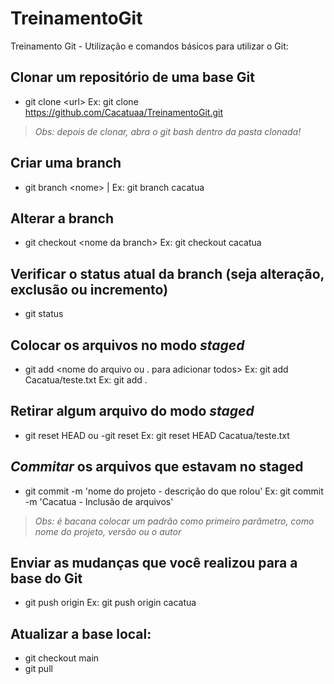 
# TreinamentoGit
Treinamento Git - Utilização e comandos básicos para utilizar o Git:

## Clonar um repositório de uma base Git
- git clone \<url>
Ex: git clone https://github.com/Cacatuaa/TreinamentoGit.git

>_Obs: depois de clonar, abra o git bash dentro da pasta clonada!_
 
## Criar uma branch
- git branch \<nome>
| Ex: git branch cacatua

## Alterar a branch
- git checkout \<nome da branch>
Ex: git checkout cacatua

## Verificar o status atual da branch (seja alteração, exclusão ou incremento)
- git status

## Colocar os arquivos no modo _staged_
- git add <nome do arquivo ou . para adicionar todos>
Ex: git add Cacatua/teste.txt
Ex: git add .
  
## Retirar algum arquivo do modo _staged_
- git reset HEAD <nome do arquivo> ou -git reset
Ex: git reset HEAD Cacatua/teste.txt

## _Commitar_ os arquivos que estavam no staged
- git commit -m 'nome do projeto - descrição do que rolou'
Ex: git commit -m 'Cacatua - Inclusão de arquivos'

>_Obs: é bacana colocar um padrão como primeiro parâmetro, como nome do projeto, versão ou o autor_

## Enviar as mudanças que você realizou para a base do Git
- git push origin <nome da branch>
Ex: git push origin cacatua

## Atualizar a base local:
- git checkout main
- git pull

